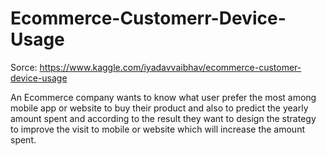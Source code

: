 # Ecommerce-Customerr-Device-Usage

Sorce: https://www.kaggle.com/iyadavvaibhav/ecommerce-customer-device-usage

An Ecommerce company wants to know what user prefer the most among mobile app or website to buy their product
and also to predict the yearly amount spent and according to the result they want to design the strategy 
to improve the visit to mobile or website which will increase the amount spent.
